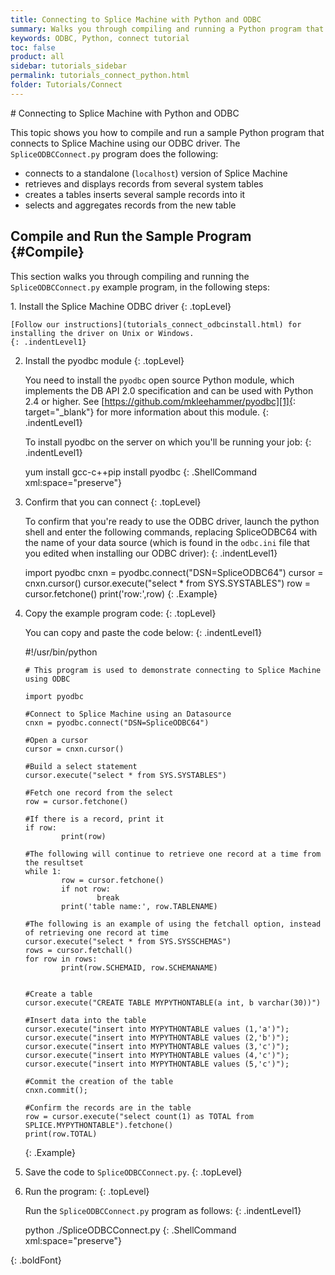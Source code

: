 ```yaml
---
title: Connecting to Splice Machine with Python and ODBC
summary: Walks you through compiling and running a Python program that connects to your Splice Machine database via our ODBC driver.
keywords: ODBC, Python, connect tutorial
toc: false
product: all
sidebar: tutorials_sidebar
permalink: tutorials_connect_python.html
folder: Tutorials/Connect
---
```

<section>
<div class="TopicContent" data-swiftype-index="true" markdown="1">
# Connecting to Splice Machine with Python and ODBC

This topic shows you how to compile and run a sample Python program that
connects to Splice Machine using our ODBC driver. The
`SpliceODBCConnect.py` program does the following:

* connects to a standalone (`localhost`) version of Splice Machine
* retrieves and displays records from several system tables
* creates a tables inserts several sample records into it
* selects and aggregates records from the new table

## Compile and Run the Sample Program   {#Compile}

This section walks you through compiling and running the
`SpliceODBCConnect.py` example program, in the following steps:

<div class="opsStepsList" markdown="1">
1.  Install the Splice Machine ODBC driver
    {: .topLevel}
    
    [Follow our instructions](tutorials_connect_odbcinstall.html) for
    installing the driver on Unix or Windows.
    {: .indentLevel1}

2.  Install the pyodbc module
    {: .topLevel}
    
    You need to install the `pyodbc` open source Python module, which
    implements the DB API 2.0 specification and can be used with Python
    2.4 or higher. See [https://github.com/mkleehammer/pyodbc][1]{:
    target="_blank"} for more information about this module.
    {: .indentLevel1}
    
    To install pyodbc on the server on which you'll be running your job:
    {: .indentLevel1}
    
    <div class="preWrapperWide" markdown="1">
        yum install gcc-c++pip install pyodbc
    {: .ShellCommand xml:space="preserve"}
    
    </div>

3.  Confirm that you can connect
    {: .topLevel}
    
    To confirm that you're ready to use the ODBC driver, launch the
    python shell and enter the following commands, replacing <span
    class="HighlightedCode">SpliceODBC64</span> with the name of your
    data source (which is found in the `odbc.ini` file that you edited
    when installing our ODBC driver):
    {: .indentLevel1}
    
    <div class="preWrapperWide" markdown="1">
        import pyodbc
        cnxn = pyodbc.connect("DSN=SpliceODBC64")
        cursor = cnxn.cursor()
        cursor.execute("select * from SYS.SYSTABLES")
        row = cursor.fetchone()
        print('row:',row)
    {: .Example}
    
    </div>

4.  Copy the example program code:
    {: .topLevel}
    
    You can copy and paste the code below:
    {: .indentLevel1}
    
    <div class="preWrapperWide" markdown="1">
        #!/usr/bin/python
        
        # This program is used to demonstrate connecting to Splice Machine using ODBC
        
        import pyodbc
        
        #Connect to Splice Machine using an Datasource
        cnxn = pyodbc.connect("DSN=SpliceODBC64")
        
        #Open a cursor
        cursor = cnxn.cursor()
        
        #Build a select statement
        cursor.execute("select * from SYS.SYSTABLES")
        
        #Fetch one record from the select
        row = cursor.fetchone()
        
        #If there is a record, print it
        if row:
                print(row)
        
        #The following will continue to retrieve one record at a time from the resultset
        while 1:
                row = cursor.fetchone()
                if not row:
                        break
                print('table name:', row.TABLENAME)
        
        #The following is an example of using the fetchall option, instead of retrieving one record at time
        cursor.execute("select * from SYS.SYSSCHEMAS")
        rows = cursor.fetchall()
        for row in rows:
                print(row.SCHEMAID, row.SCHEMANAME)
        
        
        #Create a table
        cursor.execute("CREATE TABLE MYPYTHONTABLE(a int, b varchar(30))")
        
        #Insert data into the table
        cursor.execute("insert into MYPYTHONTABLE values (1,'a')");
        cursor.execute("insert into MYPYTHONTABLE values (2,'b')");
        cursor.execute("insert into MYPYTHONTABLE values (3,'c')");
        cursor.execute("insert into MYPYTHONTABLE values (4,'c')");
        cursor.execute("insert into MYPYTHONTABLE values (5,'c')");
        
        #Commit the creation of the table
        cnxn.commit();
        
        #Confirm the records are in the table
        row = cursor.execute("select count(1) as TOTAL from SPLICE.MYPYTHONTABLE").fetchone()
        print(row.TOTAL)
    {: .Example}
    
    </div>

5.  Save the code to `SpliceODBCConnect.py`.
    {: .topLevel}

6.  Run the program:
    {: .topLevel}
    
    Run the `SpliceODBCConnect.py` program as follows:
    {: .indentLevel1}
    
    <div class="preWrapperWide" markdown="1">
        python ./SpliceODBCConnect.py
    {: .ShellCommand xml:space="preserve"}
    
    </div>
{: .boldFont}

</div>
</div>
</section>



[1]: https://github.com/mkleehammer/pyodbc

